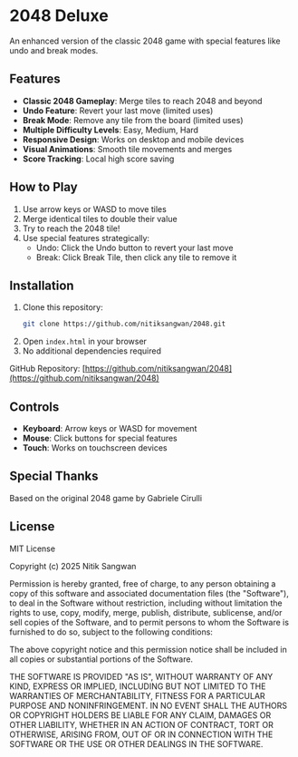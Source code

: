# 2048 Deluxe

An enhanced version of the classic 2048 game with special features like undo and break modes.


## Features

- **Classic 2048 Gameplay**: Merge tiles to reach 2048 and beyond
- **Undo Feature**: Revert your last move (limited uses)
- **Break Mode**: Remove any tile from the board (limited uses)
- **Multiple Difficulty Levels**: Easy, Medium, Hard
- **Responsive Design**: Works on desktop and mobile devices
- **Visual Animations**: Smooth tile movements and merges
- **Score Tracking**: Local high score saving

## How to Play

1. Use arrow keys or WASD to move tiles
2. Merge identical tiles to double their value
3. Try to reach the 2048 tile!
4. Use special features strategically:
   - Undo: Click the Undo button to revert your last move
   - Break: Click Break Tile, then click any tile to remove it

## Installation

1. Clone this repository:
   ```bash
   git clone https://github.com/nitiksangwan/2048.git
   ```
2. Open `index.html` in your browser
3. No additional dependencies required

GitHub Repository: [https://github.com/nitiksangwan/2048](https://github.com/nitiksangwan/2048)

## Controls

- **Keyboard**: Arrow keys or WASD for movement
- **Mouse**: Click buttons for special features
- **Touch**: Works on touchscreen devices

## Special Thanks

Based on the original 2048 game by Gabriele Cirulli

## License

MIT License

Copyright (c) 2025 Nitik Sangwan

Permission is hereby granted, free of charge, to any person obtaining a copy
of this software and associated documentation files (the "Software"), to deal
in the Software without restriction, including without limitation the rights
to use, copy, modify, merge, publish, distribute, sublicense, and/or sell
copies of the Software, and to permit persons to whom the Software is
furnished to do so, subject to the following conditions:

The above copyright notice and this permission notice shall be included in all
copies or substantial portions of the Software.

THE SOFTWARE IS PROVIDED "AS IS", WITHOUT WARRANTY OF ANY KIND, EXPRESS OR
IMPLIED, INCLUDING BUT NOT LIMITED TO THE WARRANTIES OF MERCHANTABILITY,
FITNESS FOR A PARTICULAR PURPOSE AND NONINFRINGEMENT. IN NO EVENT SHALL THE
AUTHORS OR COPYRIGHT HOLDERS BE LIABLE FOR ANY CLAIM, DAMAGES OR OTHER
LIABILITY, WHETHER IN AN ACTION OF CONTRACT, TORT OR OTHERWISE, ARISING FROM,
OUT OF OR IN CONNECTION WITH THE SOFTWARE OR THE USE OR OTHER DEALINGS IN THE
SOFTWARE.
